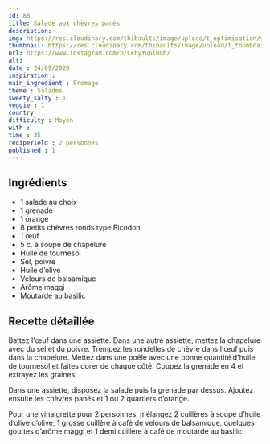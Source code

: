 ```yaml
---
id: 88
title: Salade aux chèvres panés
description: 
img: https://res.cloudinary.com/thibaults/image/upload/t_optimisation/v1600524211/Recipes/20200912_salade_chevre_pane.jpg
thumbnail: https://res.cloudinary.com/thibaults/image/upload/t_thumbnail_josie/v1600524211/Recipes/20200912_salade_chevre_pane.jpg
url: https://www.instagram.com/p/CFhyYu6iBUh/
alt: 
date : 24/09/2020
inspiration : 
main_ingredient : Fromage
theme : Salades
sweety_salty : 1
veggie : 1
country :
difficulty : Moyen
with : 
time : 35
recipeYield : 2 personnes
published : 1
---
```


## Ingrédients
 - 1 salade au choix
 - 1 grenade
 - 1 orange
 - 8 petits chèvres ronds type Picodon
 - 1 œuf
 - 5 c. à soupe de chapelure
 - Huile de tournesol
 - Sel, poivre
 - Huile d’olive
 - Velours de balsamique
 - Arôme maggi
 - Moutarde au basilic

## Recette détaillée
Battez l'œuf dans une assiette. Dans une autre assiette, mettez la chapelure avec du sel et du poivre. Trempez les rondelles de chèvre dans l'œuf puis dans la chapelure. Mettez dans une poêle avec une bonne quantité d'huile de tournesol et faites dorer de chaque côté. Coupez la grenade en 4 et extrayez les graines.

Dans une assiette, disposez la salade puis la grenade par dessus. Ajoutez ensuite les chèvres panés et 1 ou 2 quartiers d’orange. 

Pour une vinaigrette pour 2 personnes, mélangez 2 cuillères à soupe d’huile d’olive d’olive, 1 grosse cuillère à café de velours de balsamique, quelques gouttes d’arôme maggi et 1 demi cuillère à café de moutarde au basilic.